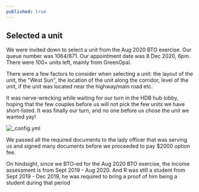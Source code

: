 ```yaml
---
published: true
---
```

## Selected a unit

We were invited down to select a unit from the Aug 2020 BTO exercise. Our queue number was 1064/871. Our appointment date was 8 Dec 2020, 6pm. There were 100+ units left, mainly from GreenOpal.

There were a few factors to consider when selecting a unit: the layout of the unit, the "West Sun", the location of the unit along the corridor, level of the unit, if the unit was located near the highway/main road etc.

It was nerve-wrecking while waiting for our turn in the HDB hub lobby, hoping that the few couples before us will not pick the few units we have short-listed. It was finally our turn, and no one before us chose the unit we wanted yay! 

![_config.yml]({{site.baseurl}}/images/hdb1.jpeg)

We passed all the required documents to the lady officer that was serving us and signed many documents before we proceeded to pay $2000 option fee.

On hindsight, since we BTO-ed for the Aug 2020 BTO exercise, the income assessment is from Sept 2019 - Aug 2020. And R was still a student from Sept 2019 - Dec 2019, he was required to bring a proof of him being a student during that period
